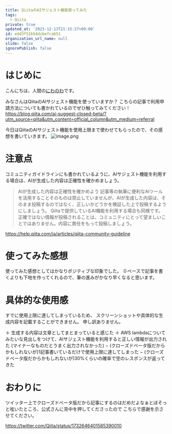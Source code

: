 ```yaml
---
title: QiitaのAIサジェスト機能使ってみた
tags:
  - Qiita
private: true
updated_at: '2023-12-13T21:15:27+09:00'
id: edd3f51b54dcbefca651
organization_url_name: null
slide: false
ignorePublish: false
---
```

# はじめに
こんにちは、人間の[にわのわ](https://twitter.com/niwa_nowa)です。

みなさんはQiitaのAIサジェスト機能を使っていますか？
こちらの記事で利用申請方法についても書かれているのでぜひ触ってみてください！
https://blog.qiita.com/ai-suggest-closed-beta/?utm_source=qiita&utm_content=official_column&utm_medium=referral

今日はQiitaのAIサジェスト機能を使用上限まで使わせてもらったので、その感想を書いていきます。
![image.png](https://qiita-image-store.s3.ap-northeast-1.amazonaws.com/0/590707/bfd1270b-f4b8-927f-bf77-0a0d7e665872.png)

# 注意点
コミュニティガイドラインにも書かれているように、AIサジェスト機能を利用する場合は、AIが生成した内容は正確性を確かめましょう。

>  AIが生成した内容は正確性を確かめよう
記事等の執筆に便利なAIツールを活用することそのものは禁止していませんが、AIが生成した内容は、そのまま投稿するのではなく、正しいかどうかを検証した上で投稿するようにしましょう。 Qiitaで提供しているAI機能を利用する場合も同様です。 正確ではない情報が投稿されることは、コミュニティにとって望ましいことではありません。内容に責任をもって投稿しましょう。

https://help.qiita.com/ja/articles/qiita-community-guideline

# 使ってみた感想
使ってみた感想としてはかなりポジティブな印象でした。
０ベースで記事を書くよりも下地を作ってくれるので、筆の進みがかなり早くなると思います。

# 具体的な使用感
すでに使用上限に達してしまっているため、
スクリーンショットや具体的な生成内容を記載することができません。
申し訳ありません。

＋ 生成する内容は文章としてまとまっていると感じた
＋ AWS lambdaについてみたいな見出しをつけて、AIサジェスト機能を利用すると正しい情報が出力された
(マイナーなものだとうまく出力されなかった)
− (クローズドベータ版だからかもしれないが)1記事書いているだけで使用上限に達してしまった
− (クローズドベータ版だからかもしれないが)30%くらいの確率で空のレスポンスが返ってきた

# おわりに
ツイッター上でクローズドベータ版だから記事にするのはだめだよなぁとぼそっと呟いたところ、公式さんに背中を押してくださったので
こちらで感謝を示させてください。

https://twitter.com/Qiita/status/1732646401585390010
